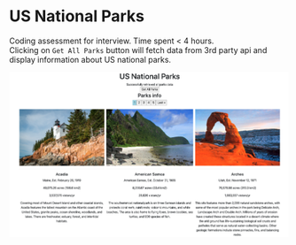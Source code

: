 # US National Parks

Coding assessment for interview.
Time spent < 4 hours.  
Clicking on `Get All Parks` button will fetch data from 3rd party api and display information about US national parks.

![screenshot](./assets/images/nationalparks.png)

